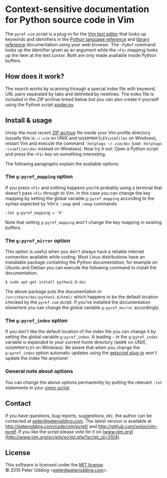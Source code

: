 # Context-sensitive documentation <br> for Python source code in Vim

The `pyref.vim` script is a plug-in for the [Vim text editor](http://www.vim.org/) that looks up keywords and identifiers in the [Python language reference](http://docs.python.org/reference/index.html) and [library reference](http://docs.python.org/library/index.html) documentation using your web browser. The `:PyRef` command looks up the identifier given as an argument while the `<F1>` mapping looks up the item at the text cursor. Both are only made available inside Python buffers.

## How does it work?

The search works by scanning through a special index file with keyword, URL pairs separated by tabs and delimited by newlines. The index file is included in the ZIP archive linked below but you can also create it yourself using the Python script [spider.py](http://github.com/xolox/vim-pyref/blob/master/spider.py).

## Install & usage

Unzip the most recent [ZIP archive](http://peterodding.com/code/vim/downloads/pyref) file inside your Vim profile directory (usually this is `~/.vim` on UNIX and `%USERPROFILE%\vimfiles` on Windows), restart Vim and execute the command `:helptags ~/.vim/doc` (use `:helptags ~\vimfiles\doc` instead on Windows). Now try it out: Open a Python script and press the `<F1>` key on something interesting.

The following paragraphs explain the available options:

### The `g:pyref_mapping` option

If you press `<F1>` and nothing happens you're probably using a terminal that doesn't pass `<F1>` through to Vim. In this case you can change the key mapping by setting the global variable `g:pyref_mapping` according to the syntax expected by Vim's `:imap` and `:nmap` commands:

    :let g:pyref_mapping = 'K'

Note that setting `g:pyref_mapping` won't change the key mapping in existing buffers.

### The `g:pyref_mirror` option

This option is useful when you don't always have a reliable internet connection available while coding. Most Linux distributions have an installable package containing the Python documentation, for example on Ubuntu and Debian you can execute the following command to install the documentation:

    $ sudo apt-get install python2.6-doc

The above package puts the documentation in `/usr/share/doc/python2.6/html/` which happens to be the default location checked by the `pyref.vim` script. If you've installed the documentation elsewhere you can change the global variable `g:pyref_mirror` accordingly.

### The `g:pyref_index` option

If you don't like the default location of the index file you can change it by setting the global variable `g:pyref_index`. A leading `~` in the `g:pyref_index` variable is expanded to your current home directory (`$HOME` on UNIX, `%USERPROFILE%` on Windows). Be aware that when you change the `g:pyref_index` option automatic updates using the [getscript plug-in](http://vimdoc.sourceforge.net/htmldoc/pi_getscript.html#getscript) won't update the index file anymore!

### General note about options

You can change the above options permanently by putting the relevant `:let` statements in your [vimrc script](http://vimdoc.sourceforge.net/htmldoc/starting.html#vimrc).

## Contact

If you have questions, bug reports, suggestions, etc. the author can be contacted at <peter@peterodding.com>. The latest version is available at <http://peterodding.com/code/vim/pyref/> and <http://github.com/xolox/vim-pyref>. If you like the script please vote for it on [www.vim.org](http://www.vim.org/scripts/script.php?script_id=3104).

## License

This software is licensed under the [MIT license](http://en.wikipedia.org/wiki/MIT_License).  
© 2010 Peter Odding &lt;<peter@peterodding.com>&gt;.
